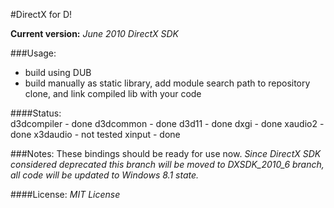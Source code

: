 #DirectX for D!

**Current version:**
*June 2010 DirectX SDK*


###Usage:
 - build using DUB
 - build manually as static library, add module search path to repository clone, and link compiled lib with your code

####Status:  
d3dcompiler - done
d3dcommon - done
d3d11 - done
dxgi - done
xaudio2 - done
x3daudio - not tested
xinput - done

###Notes:
These bindings should be ready for use now.
*Since DirectX SDK considered deprecated this branch will be moved to DXSDK_2010_6 branch, all code will be updated to Windows 8.1 state.*

####License:
*MIT License*